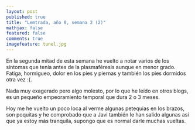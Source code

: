 ```yaml
---
layout: post
published: true
title: "Lemtrada, año 0, semana 2 (2)"
mathjax: false
featured: false
comments: true
imagefeature: tunel.jpg
---
```


En la segunda mitad de esta semana he vuelto a notar varios de los síntomas que tenía antes de la plasmaféresis aunque en menor grado. Fatiga, hormigueo, dolor en los pies y piernas y también los pies dormidos otra vez :(.

Nada muy exagerado pero algo molesto, por lo que he leído en otros blogs, es un pequeño empeoramiento temporal que dura 2 o 3 meses.

Hoy me he vuelto un poco loca al verme algunas petequias en los brazos, son poquitas y he comprobado que a Javi también le han salido algunas así que ya estoy más tranquila, supongo que es normal darle muchas vueltas.